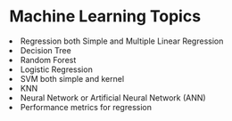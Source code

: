 # Machine Learning Topics

<li>Regression both Simple and Multiple Linear Regression</li>
<li>Decision Tree</li>
<li>Random Forest</li>
<li>Logistic Regression</li>
<li>SVM both simple and kernel</li>
<li>KNN</li>
<li>Neural Network or Artificial Neural Network (ANN) </li>
<li>Performance metrics for regression</li>
